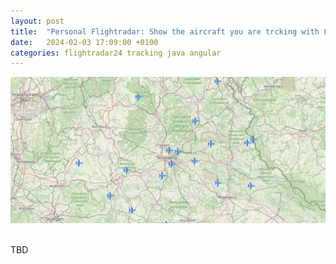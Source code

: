 ```yaml
---
layout: post
title:  "Personal Flightradar: Show the aircraft you are trcking with Fr24"
date:   2024-02-03 17:09:00 +0100
categories: flightradar24 tracking java angular
---
```


<div
    style="
        max-height: 300px;
        max-width: 100%;
        overflow: hidden;
    "
>
<img img src="/resources/post_flightradar/flightradar.png" alt="Flightradar pic">
</div>
<br>

TBD

